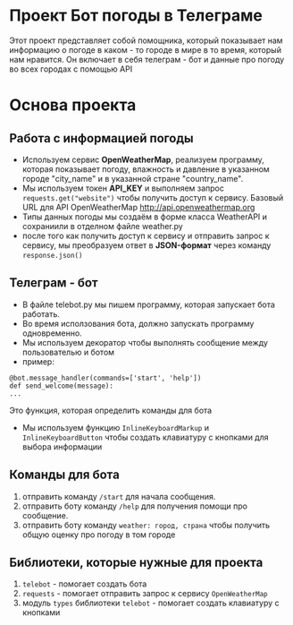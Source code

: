 # Проект Бот погоды в Телеграме
Этот проект представляет собой помощника, который показывает нам информацию о погоде в каком - то городе в мире в то время, который нам нравится. Он включает в себя телеграм - бот и данные про погоду во всех городах с помощью API
# Основа проекта
## Работа с информацией погоды
* Используем сервис **OpenWeatherMap**, реализуем программу, которая показывает погоду, влажность и давление в указанном городе "city_name" и в указанной стране "country_name".
* Мы используем токен **API_KEY** и выполняем запрос `requests.get("website")` чтобы получить доступ к сервису. Базовый URL для API OpenWeatherMap http://api.openweathermap.org
* Типы данных погоды мы создаём в форме класса WeatherAPI и сохраниили в отделном файле weather.py
* после того как получить доступ к сервису и отправить запрос к сервису, мы преобразуем ответ в **JSON-формат** через команду `response.json()`
## Телеграм - бот
* В файле telebot.py мы пишем программу, которая запускает бота работать.
* Во время исползования бота, должно запускать программу одновременно.
* Мы используем декоратор чтобы выполнять сообщение между пользователью и ботом
* пример:
<pre><code>@bot.message_handler(commands=['start', 'help'])
def send_welcome(message):
...</code></pre>
Это функция, которая определить команды для бота
* Мы используем функцию `InlineKeyboardMarkup` и `InlineKeyboardButton` чтобы создать клавиатуру с кнопками для выбора информации
## Команды для бота
1. отправить команду `/start` для начала сообщения.
2. отправить боту команду `/help` для получения помощи про сообщение.
3. отправить боту команду `weather: город, страна` чтобы получить общую оценку про погоду в том городе
## Библиотеки, которые нужные для проекта
1. `telebot` - помогает создать бота
2. `requests` - помогает отправить запрос к сервису `OpenWeatherMap`
3. модуль `types` библиотеки `telebot` - помогает создать клавиатуру с кнопками


